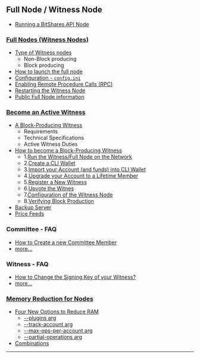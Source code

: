 ## Full Node / Witness Node

- [Running a BitShares API Node](/core/nodes_full_witness/running-api-node.md#running-a-bitshares-api-node)   


### [Full Nodes (Witness Nodes)](/core/nodes_full_witness/full_nodes.md#full-nodes-witness-nodes)
- [Type of Witness nodes](/core/nodes_full_witness/full_nodes.md#type-of-witness-nodes)
   - Non-Block producing
   - Block producing
- [How to launch the full node](/core/nodes_full_witness/full_nodes.md#how-to-launch-the-full-node)
- [Configuration - `config.ini`](/core/nodes_full_witness/full_nodes.md#configuration)
- [Enabling Remote Procedure Calls (RPC)](/core/nodes_full_witness/full_nodes.md#enabling-remote-procedure-calls-rpc)
- [Restarting the Witness Node](/core/nodes_full_witness/full_nodes.md#restarting-the-witness-node)
- [Public Full Node information](/core/nodes_full_witness/full_nodes.md#public-full-node-information)

### [Become an Active Witness](/core/nodes_full_witness/active_witness.md#become-an-active-witness)

- [A Block-Producing Witness](/core/nodes_full_witness/active_witness.md#a-block-producing-witness)
   - Requirements
   - Technical Specifications
   - Active Witness Duties
 - [How to become a Block-Producing Witness](/core/nodes_full_witness/active_witness.md#how-to-become-a-block-producing-witness)
   - 1.[Run the Witness/Full Node on the Network](/core/nodes_full_witness/active_witness.md#1-run-the-witnessfull-node-on-the-network)
   - 2.[Create a CLI Wallet](/core/nodes_full_witness/active_witness.md#2-create-a-cli-wallet)
   - 3.[Import your Account (and funds) into CLI Wallet](/core/nodes_full_witness/active_witness.md#3-import-your-account-and-funds-into-cli-wallet)
   - 4.[Upgrade your Account to a Lifetime Member](/core/nodes_full_witness/active_witness.md#4-upgrade-your-account-to-a-lifetime-member)
   - 5.[Register a New Witness](/core/nodes_full_witness/active_witness.md#5-registering-a-new-witness)
   - 6.[Upvote the Witnes](/core/nodes_full_witness/active_witness.md#6-upvote-the-witness)
   - 7.[Configuration of the Witness Node](/core/nodes_full_witness/active_witness.md#7-configuration-of-the-witness-node)
   - 8.[Verifying Block Production](/core/nodes_full_witness/active_witness.md#8-verifying-block-production)
- [Backup Server](/core/nodes_full_witness/active_witness.md#backup-server)
- [Price Feeds](/core/nodes_full_witness/active_witness.md#price-feeds)


### Committee - FAQ
- [How to Create a new Committee Member](/core/tutorials/committee_howto.md#how-to-creating-a-new-committee-member)
- [more... ](/core/tutorials/FAQ.md#committee)

### Witness - FAQ
- [How to Change the Signing Key of your Witness?](/core/tutorials/wt_change_signing_key.md#how-to-change-the-signing-key-of-a-witness)
- [more...](/core/tutorials/FAQ.md#witness)

### [Memory Reduction for Nodes](/forge/plugins/nodes_memory_reduction.md#memory-reduction-for-nodes)
- [Four New Options to Reduce RAM](/forge/plugins/nodes_memory_reduction.md#four-new-options-to-reduce-ram)
   - [--plugins arg   ](/forge/plugins/nodes_memory_reduction.md#--plugins)
   - [--track-account arg ](/forge/plugins/nodes_memory_reduction.md#--track-account)
   - [--max-ops-per-account arg](/forge/plugins/nodes_memory_reduction.md#--max-ops-per-account)
   - [--partial-operations arg](/forge/plugins/nodes_memory_reduction.md#--partial-operations)
- [Combinations](/forge/plugins/nodes_memory_reduction.md#combinations)

***

